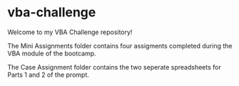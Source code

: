 # vba-challenge
Welcome to my VBA Challenge repository!

The Mini Assignments folder contains four assigments completed during the VBA module of the bootcamp.

The Case Assignment folder contains the two seperate spreadsheets for Parts 1 and 2 of the prompt.
